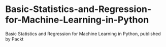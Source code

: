 # Basic-Statistics-and-Regression-for-Machine-Learning-in-Python
Basic Statistics and Regression for Machine Learning in Python, published by Packt
